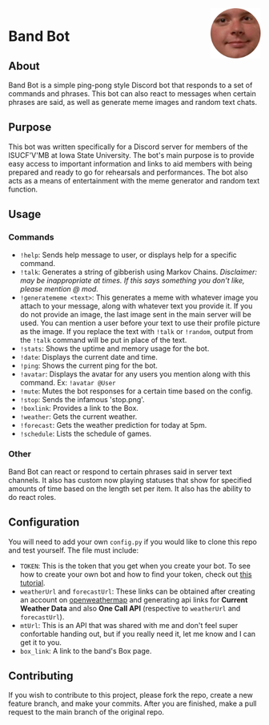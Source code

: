<img src="res/bandBot.png" alt="Logo" title = "Logo" align="right" width="100" height="100" />

# Band Bot

## About
Band Bot is a simple ping-pong style Discord bot that responds to a set of commands and phrases. This bot can also react to messages when certain phrases are said, as well as generate meme images and random text chats.

## Purpose
This bot was written specifically for a Discord server for members of the ISUCF'V'MB at Iowa State University. The bot's main purpose is to provide easy access to important information and links to aid members with being prepared and ready to go for rehearsals and performances. The bot also acts as a means of entertainment with the meme generator and random text function.

## Usage
### Commands
* `!help`: Sends help message to user, or displays help for a specific command.
* `!talk`: Generates a string of gibberish using Markov Chains. *Disclaimer: may be inappropriate at times. If this says something you don't like, please mention @ mod.*
* `!generatememe <text>`: This generates a meme with whatever image you attach to your message, along with whatever text you provide it. If you do not provide an image, the last image sent in the main server will be used. You can mention a user before your text to use their profile picture as the image. If you replace the text with `!talk` or `!random`, output from the `!talk` command will be put in place of the text.
* `!stats`: Shows the uptime and memory usage for the bot.
* `!date`: Displays the current date and time.
* `!ping`: Shows the current ping for the bot.
* `!avatar`: Displays the avatar for any users you mention along with this command. Ex: `!avatar @User`
* `!mute`: Mutes the bot responses for a certain time based on the config.
* `!stop`: Sends the infamous 'stop.png'.
* `!boxlink`: Provides a link to the Box.
* `!weather`: Gets the current weather.
* `!forecast`: Gets the weather prediction for today at 5pm.
* `!schedule`: Lists the schedule of games.

### Other
Band Bot can react or respond to certain phrases said in server text channels. It also has custom now playing statuses that show for specified amounts of time based on the length set per item. It also has the ability to do react roles.

## Configuration
You will need to add your own `config.py` if you would like to clone this repo and test yourself. The file must include:
* `TOKEN`: This is the token that you get when you create your bot. To see how to create your own bot and how to find your token, check out [this tutorial](https://discordpy.readthedocs.io/en/latest/discord.html).
* `weatherUrl` and `forecastUrl`: These links can be obtained after creating an account on [openweathermap](https://openweathermap.org/api) and generating api links for **Current Weather Data** and also **One Call API** (respective to `weatherUrl` and `forecastUrl`).
* `mtUrl`: This is an API that was shared with me and don't feel super confortable handing out, but if you really need it, let me know and I can get it to you.
* `box_link`: A link to the band's Box page.

## Contributing
If you wish to contribute to this project, please fork the repo, create a new feature branch, and make your commits. After you are finished, make a pull request to the main branch of the original repo.
